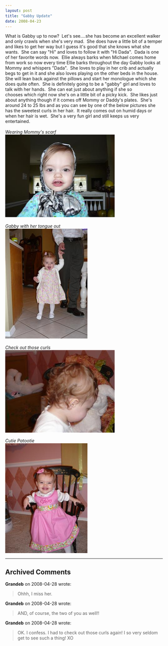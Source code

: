```yaml
---
layout: post
title: "Gabby Update"
date: 2008-04-23
---
```


<p>
What is Gabby up to now?  Let's see....she has become an excellent walker and only crawls when she's very mad.  She does have a little bit of a temper and likes to get her way but I guess it's good that she knows what she wants.  She can say "Hi" and loves to follow it with "Hi Dada".  Dada is one of her favorite words now.  Ellie always barks when Michael comes home from work so now every time Ellie barks throughout the day Gabby looks at Mommy and whispers "Dada".  She loves to play in her crib and actually begs to get in it and she also loves playing on the other beds in the house.  She will lean back against the pillows and start her monologue which she does quite often.  She is definitely going to be a "gabby" girl and loves to talk with her hands.  She can eat just about anything if she so chooses which right now she's on a little bit of a picky kick.  She likes just about anything though if it comes off Mommy or Daddy's plates.  She's around 24 to 25 lbs and as you can see by one of the below pictures she has the sweetest curls in her hair.  It really comes out on humid days or when her hair is wet.  She's a very fun girl and still keeps us very entertained.<br/>
<em><br/>
Wearing Mommy's scarf</em>   <br/>
<img alt="" height="263" src="/assets/images/2008-04-23-P1020621(Custom).JPG" width="350"/><br/>
<br/>
<em>Gabby with her tongue out</em><br/>
<img alt="" height="350" src="/assets/images/2008-04-23-P1020634(Custom).JPG" width="263"/><br/>
<br/>
<em>Check out those curls</em><br/>
<img alt="" height="263" src="/assets/images/2008-04-23-P1020569(Custom).JPG" width="350"/>
</p>
<em>Cutie Patootie<br/>
</em><img alt="" height="350" src="/assets/images/2008-04-23-P1020396(Custom).JPG" width="263"/>

---

## Archived Comments

**Grandeb** on 2008-04-28 wrote:

> Ohhh, I miss her.

**Grandeb** on 2008-04-28 wrote:

> AND, of course, the two of you as well!!

**Grandeb** on 2008-04-28 wrote:

> OK.  I confess.  I had to check out those curls again!  I so very seldom get to see such a thing!  XO

